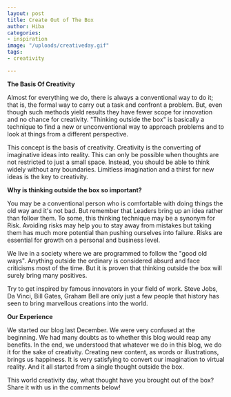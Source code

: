 ```yaml
---
layout: post
title: Create Out of The Box
author: Hiba
categories:
- inspiration
image: "/uploads/creativeday.gif"
tags:
- creativity

---
```

**The Basis Of Creativity**

Almost for everything we do, there is always a conventional way to do it; that is, the formal way to carry out a task and confront a problem. But, even though such methods yield results they have fewer scope for innovation and no chance for creativity. "Thinking outside the box" is basically a technique to find a new or unconventional way to approach problems and to look at things from a different perspective.

This concept is the basis of creativity. Creativity is the converting of imaginative ideas into reality. This can only be possible when thoughts are not restricted to just a small space. Instead, you should be able to think widely without any boundaries. Limitless imagination and a thirst for new ideas is the key to creativity.

**Why is thinking outside the box so important?**

You may be a conventional person who is comfortable with doing things the old way and it's not bad. But remember that Leaders bring up an idea rather than follow them. To some, this thinking technique may be a synonym for Risk. Avoiding risks may help you to stay away from mistakes but taking them has much more potential than pushing ourselves into failure. Risks are essential for growth on a personal and business level.

We live in a society where we are programmed to follow the "good old ways". Anything outside the ordinary is considered absurd and face criticisms most of the time. But it is proven that thinking outside the box will surely bring many positives.

Try to get inspired by famous innovators in your field of work. Steve Jobs, Da Vinci, Bill Gates, Graham Bell are only just a few people that history has seen to bring marvellous creations into the world.

**Our Experience**

We started our blog last December. We were very confused at the beginning. We had many doubts as to whether this blog would reap any benefits. In the end, we understood that whatever we do in this blog, we do it for the sake of creativity. Creating new content, as words or illustrations, brings us happiness. It is very satisfying to convert our imagination to virtual reality. And it all started from a single thought outside the box.

This world creativity day, what thought have you brought out of the box? Share it with us in the comments below!